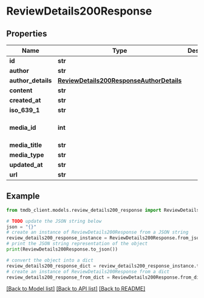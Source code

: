 # ReviewDetails200Response


## Properties

Name | Type | Description | Notes
------------ | ------------- | ------------- | -------------
**id** | **str** |  | [optional] 
**author** | **str** |  | [optional] 
**author_details** | [**ReviewDetails200ResponseAuthorDetails**](ReviewDetails200ResponseAuthorDetails.md) |  | [optional] 
**content** | **str** |  | [optional] 
**created_at** | **str** |  | [optional] 
**iso_639_1** | **str** |  | [optional] 
**media_id** | **int** |  | [optional] [default to 0]
**media_title** | **str** |  | [optional] 
**media_type** | **str** |  | [optional] 
**updated_at** | **str** |  | [optional] 
**url** | **str** |  | [optional] 

## Example

```python
from tmdb_client.models.review_details200_response import ReviewDetails200Response

# TODO update the JSON string below
json = "{}"
# create an instance of ReviewDetails200Response from a JSON string
review_details200_response_instance = ReviewDetails200Response.from_json(json)
# print the JSON string representation of the object
print(ReviewDetails200Response.to_json())

# convert the object into a dict
review_details200_response_dict = review_details200_response_instance.to_dict()
# create an instance of ReviewDetails200Response from a dict
review_details200_response_from_dict = ReviewDetails200Response.from_dict(review_details200_response_dict)
```
[[Back to Model list]](../README.md#documentation-for-models) [[Back to API list]](../README.md#documentation-for-api-endpoints) [[Back to README]](../README.md)


